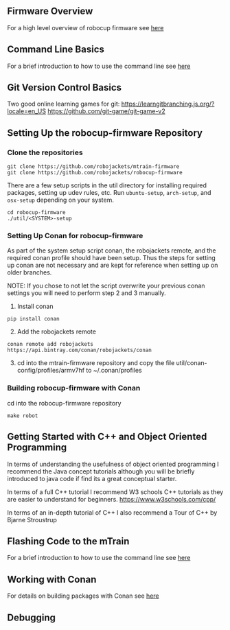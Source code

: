 ## Firmware Overview
For a high level overview of robocup firmware see [here](Firmware.md)


## Command Line Basics
For a brief introduction to how to use the command line see [here](CommandLineBasics.md)


## Git Version Control Basics

Two good online learning games for git:
https://learngitbranching.js.org/?locale=en_US
https://github.com/git-game/git-game-v2

## Setting Up the robocup-firmware Repository
### Clone the repositories
```
git clone https://github.com/robojackets/mtrain-firmware
git clone https://github.com/robojackets/robocup-firmware
```

There are a few setup scripts in the util directory for installing required packages, setting up udev rules, etc.  Run `ubuntu-setup`, `arch-setup`, and `osx-setup` depending on your system.
```
cd robocup-firmware
./util/<SYSTEM>-setup
```

### Setting Up Conan for robocup-firmware

As part of the system setup script conan, the robojackets remote, and the required conan profile should have been setup.
Thus the steps for setting up conan are not necessary and are kept for reference when setting up on older branches.

NOTE: If you chose to not let the script overwrite your previous conan settings you will need to perform step 2 and 3 manually.

1) Install conan
```
pip install conan
```

2) Add the robojackets remote
```
conan remote add robojackets https://api.bintray.com/conan/robojackets/conan
```

3) cd into the mtrain-firmware repository and copy the file util/conan-config/profiles/armv7hf to ~/.conan/profiles

### Building robocup-firmware with Conan

cd into the robocup-firmware repository
```
make robot
```

## Getting Started with C++ and Object Oriented Programming

In terms of understanding the usefulness of object oriented programming I recommend the Java concept tutorials although you will be briefly introduced to java code if find its a great conceptual starter.

In terms of a full C++ tutorial I recommend W3 schools C++ tutorials as they are easier to understand for beginners.
https://www.w3schools.com/cpp/

In terms of an in-depth tutorial of C++ I also recommend a Tour of C++ by Bjarne Stroustrup

## Flashing Code to the mTrain
For a brief introduction to how to use the command line see [here](FlashingMtrain.md)

## Working with Conan

For details on building packages with Conan see [here](Conan.md)

## Debugging
